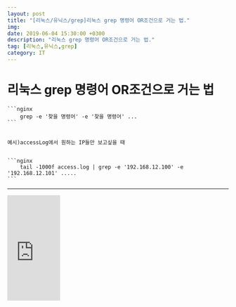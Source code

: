```yaml
---
layout: post
title: "[리눅스/유닉스/grep]리눅스 grep 명령어 OR조건으로 거는 법."
img:
date: 2019-06-04 15:30:00 +0300
description: "리눅스 grep 명령어 OR조건으로 거는 법."
tag: [리눅스,유닉스,grep]
category: IT
---
```


<script src="//ads-partners.coupang.com/g.js"></script>
<script>
	new PartnersCoupang.G({ id:703 });
</script>

# 리눅스 grep 명령어 OR조건으로 거는 법

	```nginx
		grep -e '찾을 명령어' -e '찾을 명령어' ...
	```
	
	
	예시)accessLog에서 원하는 IP들만 보고싶을 때
	
	
	```nginx
		tail -1000f access.log | grep -e '192.168.12.100' -e '192.168.12.101' .....
	```




---
 <iframe src="https://coupa.ng/bgAgV4" width="120" height="240" frameborder="0" scrolling="no"></iframe>
 <script src="//ads-partners.coupang.com/g.js"></script>
<script>
	new PartnersCoupang.G({ id:704 });
</script>
